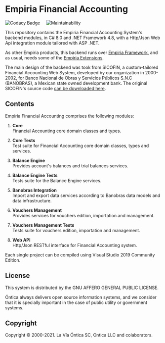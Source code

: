 ﻿# Empiria Financial Accounting

[![Codacy Badge](https://app.codacy.com/project/badge/Grade/3eb36cbce7564607855c8995a3796d77)](https://www.codacy.com/gh/Ontica/Empiria.FinancialAccounting/dashboard?utm_source=github.com&amp;utm_medium=referral&amp;utm_content=Ontica/Empiria.FinancialAccounting&amp;utm_campaign=Badge_Grade)
&nbsp; &nbsp;
[![Maintainability](https://api.codeclimate.com/v1/badges/3982e4436bbd2779606f/maintainability)](https://codeclimate.com/github/Ontica/Empiria.FinancialAccounting/maintainability)

This repository contains the Empiria Financial Accounting System's backend modules,
in C# 8.0 and .NET Framework 4.8, with a Http/Json Web Api integration module
tailored with ASP .NET.

As other Empiria products, this backend runs over [Empiria Framework](https://github.com/Ontica/Empiria.Core),
and as usual, needs some of the [Empiria Extensions](https://github.com/Ontica/Empiria.Extensions).

The main design of the backend was took from SICOFIN, a custom-tailored Financial Accounting Web System,
developed by our organization in 2000-2002, for Banco Nacional de Obras y Servicios Públicos S.N.C
(BANOBRAS), a Mexican state owned development bank. The original SICOFIN's source code
[can be downloaded here](https://github.com/Ontica/Sicofin).

## Contents

Empiria Financial Accounting comprises the following modules:

1.  **Core**  
    Financial Accounting core domain classes and types.

2.  **Core Tests**  
    Test suite for Financial Accounting core domain classes, types and services.

3.  **Balance Engine**  
    Provides account's balances and trial balances services.

4.  **Balance Engine Tests**  
    Tests suite for the Balance Engine services.

5.  **Banobras Integration**  
    Import and export data services according to Banobras data models and data infrastructure.

6.  **Vouchers Management**  
    Provides services for vouchers edition, importation and management.

7.  **Vouchers Management Tests**  
    Tests suite for vouchers edition, importation and management.

8.  **Web API**  
    Http/Json RESTful interface for Financial Accounting system.

Each single project can be compiled using Visual Studio 2019 Community Edition.

## License

This system is distributed by the GNU AFFERO GENERAL PUBLIC LICENSE.

Óntica always delivers open source information systems, and we consider that it is specially
important in the case of public utility or government systems.

## Copyright

Copyright © 2000-2021. La Vía Óntica SC, Ontica LLC and colaborators.

